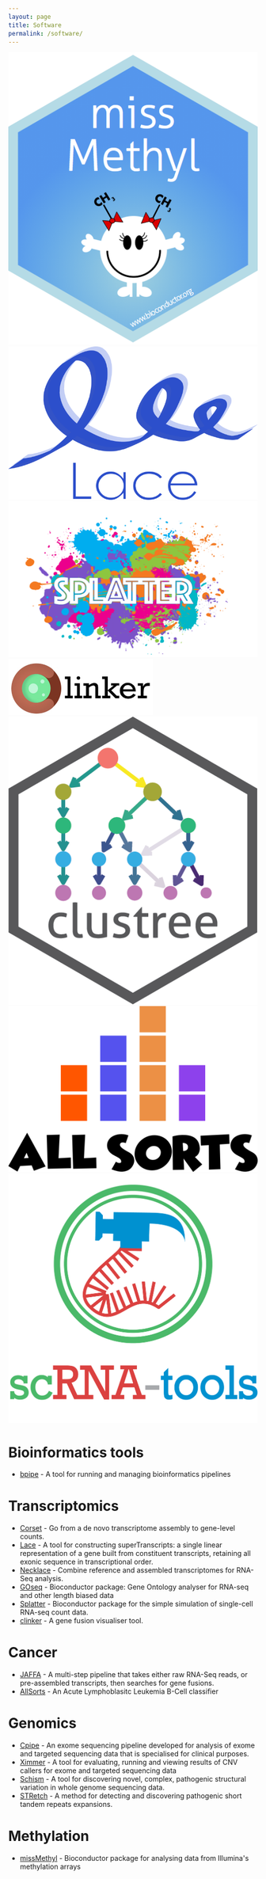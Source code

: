```yaml
---
layout: page
title: Software
permalink: /software/
---
```


<div class="siema">
  <div class="logo"><img src="/images/missMethyl.png" alt="missMethyl logo" /></div>
  <div class="logo"><img src="/images/Lace.png" alt="Lace logo" /></div>
  <div class="logo"><img src="/images/Splatter.png" alt="Splatter logo" /></div>
  <div class="logo"><img src="/images/Clinker.jpg" alt="Clinker logo" /></div>
  <div class="logo"><img src="/images/Clustree.png" alt="Clustree logo" /></div>
  <div class="logo"><img src="/images/AllSorts.png" alt="AllSorts logo" /></div>
  <div class="logo"><img src="/images/scRNAtools.png" alt="scRNAtools logo" /></div>
</div>

<script src="/js/siema.min.js" type="text/javascript"></script>
<script>
  const mySiema = new Siema({
    duration: 1000,
    loop: true,
  });

  setInterval(() => mySiema.next(), 5000)
</script>

# Bioinformatics tools
* [bpipe](http://docs.bpipe.org/) - A tool for running and managing bioinformatics pipelines

# Transcriptomics
* [Corset](https://github.com/Oshlack/Corset/wiki) - Go from a de novo transcriptome assembly to gene-level counts.
* [Lace](https://github.com/Oshlack/Lace/wiki) - A tool for constructing superTranscripts: a single linear representation of a gene built from constituent transcripts, retaining all exonic sequence in transcriptional order.
* [Necklace](https://github.com/Oshlack/necklace/wiki) - Combine reference and assembled transcriptomes for RNA-Seq analysis.
* [GOseq](http://bioconductor.org/packages/release/bioc/html/goseq.html) - Bioconductor package: Gene Ontology analyser for RNA-seq and other length biased data
* [Splatter](https://github.com/Oshlack/splatter) - Bioconductor package for the simple simulation of single-cell RNA-seq count data.
* [clinker](https://github.com/Oshlack/Clinker) - A gene fusion visualiser tool.

# Cancer
* [JAFFA](https://github.com/Oshlack/JAFFA/wiki) - A multi-step pipeline that takes either raw RNA-Seq reads, or pre-assembled transcripts, then searches for gene fusions.
* [AllSorts](https://github.com/Oshlack/AllSorts) - An Acute Lymphoblasitc Leukemia B-Cell classifier

# Genomics
* [Cpipe](https://melbournegenomics.github.io/) - An exome sequencing pipeline developed for analysis of exome and targeted sequencing data that is specialised for clinical purposes.
* [Ximmer](http://ximmer.org/) - A tool for evaluating, running and viewing results of CNV callers for exome and targeted sequencing data
* [Schism](https://github.com/ssadedin/schism) - A tool for discovering novel, complex, pathogenic structural variation in whole
  genome sequencing data.
* [STRetch](https://github.com/Oshlack/STRetch) - A method for detecting and discovering pathogenic short tandem repeats expansions.

# Methylation
* [missMethyl](http://www.bioconductor.org/packages/release/bioc/html/missMethyl.html) - Bioconductor package for analysing data from Illumina's methylation arrays
